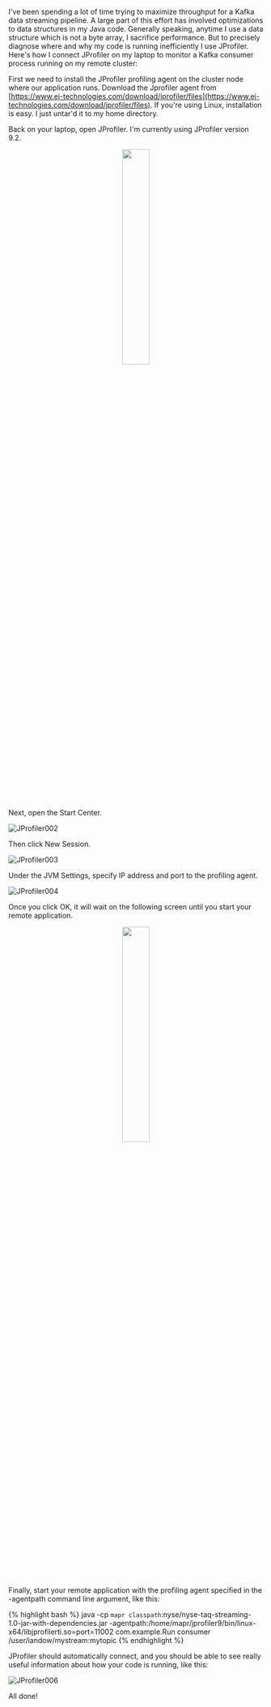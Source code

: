 I've been spending a lot of time trying to maximize throughput for a Kafka data streaming pipeline. A large part of this effort has involved optimizations to data structures in my Java code. Generally speaking, anytime I use a data structure which is not a byte array, I sacrifice performance. But to precisely diagnose where and why my code is running inefficiently I use JProfiler. Here's how I connect JProfiler on my laptop to monitor a Kafka consumer process running on my remote cluster:

First we need to install the JProfiler profiling agent on the cluster node where our application runs. Download the Jprofiler agent from [https://www.ej-technologies.com/download/jprofiler/files](https://www.ej-technologies.com/download/jprofiler/files). If you're using Linux, installation is easy. I just untar'd it to my home directory.

Back on your laptop, open JProfiler. I'm currently using JProfiler version 9.2.

<center>
<img src="http://iandow.github.io/img/JProfiler001.png" width="33%">
</center>

Next, open the Start Center.

![JProfiler002](http://iandow.github.io/img/JProfiler002.png)

Then click New Session.

![JProfiler003](http://iandow.github.io/img/JProfiler003.png)

Under the JVM Settings, specify IP address and port to the profiling agent. 

![JProfiler004](http://iandow.github.io/img/JProfiler004.png)

Once you click OK, it will wait on the following screen until you start your remote application.

<center>
<img src="http://iandow.github.io/img/JProfiler005.png" width="33%">
</center>

Finally, start your remote application with the profiling agent specified in the -agentpath command line argument, like this:

{% highlight bash %}
java -cp `mapr classpath`:nyse/nyse-taq-streaming-1.0-jar-with-dependencies.jar -agentpath:/home/mapr/jprofiler9/bin/linux-x64/libjprofilerti.so=port=11002 com.example.Run consumer /user/iandow/mystream:mytopic
{% endhighlight %}

JProfiler should automatically connect, and you should be able to see really useful information about how your code is running, like this:

![JProfiler006](http://iandow.github.io/img/JProfiler006.png)

All done!
